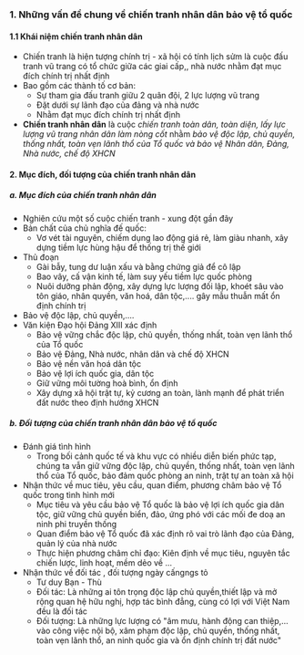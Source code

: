 ### 1. Những vấn đề chung về chiến tranh nhân dân bảo vệ tổ quốc
#### 1.1 Khái niệm chiến tranh nhân dân
- Chiến tranh là hiện tượng chính trị - xã hội có tính lịch sửm là cuộc đấu tranh vũ trang có tổ chức giữa các giai cấp,, nhà nước nhằm đạt mục đích chính trị nhất định
- Bao gồm các thành tố cơ bản:
	- Sự tham gia đấu tranh giữu 2 quân đội, 2 lực lượng vũ trang
	- Đặt dưới sự lãnh đạo của đảng và nhà nước
	- Nhằm đạt mục đích chính trị nhất định
- **Chiến tranh nhân dân** là cuộc *chiến tranh toàn dân, toàn diện, lấy lực lượng vũ trang nhân dân làm nòng cốt* nhằm *bảo vệ độc lập, chủ quyền, thống nhất, toàn vẹn lãnh thổ của Tổ quốc và bảo vệ Nhân dân, Đảng, Nhà nước, chế độ XHCN*
#### 2. Mục đích, đối tượng của chiến tranh nhân dân
##### a. Mục đích của chiến tranh nhân dân
- Nghiên cứu một số cuộc chiến tranh - xung đột gần đây
- Bản chất của chủ nghĩa đế quốc:
	- Vơ vét tài nguyên, chiếm dụng lao động giá rẻ, làm giàu nhanh, xây dựng tiềm lực hùng hậu để thống trị thế giới
- Thủ đoạn
	- Gài bẫy, tung dư luận xấu và bằng chứng giả để cô lập
	- Bao vây, cấ vận kinh tế, làm suy yếu tiềm lực quốc phòng
	- Nuôi dưỡng phản động, xây dựng lực lượng đối lập, khoét sâu vào tôn giáo, nhân quyền, văn hoá, dân tộc,.... gây mẫu thuẫn mất ổn định chính trị
- Bảo vệ độc lập, chủ quyền,....
- Văn kiện Đạo hội Đảng XIII xác định
	- Bảo vệ vững chắc độc lập, chủ quyền, thống nhất, toàn vẹn lãnh thổ của Tổ quốc
	- Bảo vệ Đảng, Nhà nước, nhân dân và chế độ XHCN
	- Bảo vệ nền văn hoá dân tộc
	- Bảo vệ lợi ích quốc gia, dân tộc
	- Giữ vững môi tường hoà bình, ổn định
	- Xây dựng xã hội trật tự, kỷ cương an toàn, lành mạnh để phát triển đất nước theo định hướng XHCN
##### b. Đối tượng của chiến tranh nhân dân bảo vệ tổ quốc
- Đánh giá tình hình
	- Trong bối cảnh quốc tế và khu vực có nhiều diễn biến phức tạp, chúng ta vẫn giữ vững độc lập, chủ quyền, thống nhất, toàn vẹn lãnh thổ của Tổ quốc, bảo đảm quốc phòng an ninh, trật tự an toàn xã hội
- Nhận thức về muc tiêu, yêu cầu, quan điểm, phương châm bảo vệ Tổ quốc trong tình hình mới
	- Mục tiêu và yêu cầu bảo vệ Tổ quốc là bảo vệ lợi ích quốc gia dân tộc, giữ vững chủ quyền biển, đảo, ứng phó với các mối đe doạ an ninh phi truyền thống
	- Quan điểm bảo vệ Tổ quốc đã xác định rõ vai trò lãnh đạo của Đảng, quản lý của nhà nước
	- Thực hiện phương châm chỉ đạo: Kiên định về mục tiêu, nguyên tắc chiến lược, linh hoạt, mềm dẻo về ...
- Nhận thức về đối tác , đối tượng ngày cấngngs tỏ
	- Tư duy Bạn - Thù
	- Đối tác: Là những ai tôn trọng độc lập chủ quyền,thiết lập và mở rộng quan hệ hữu nghị, hợp tác bình đẳng, cùng có lợi với Việt Nam đều là đối tác
	- Đối tượng: Là những lực lượng có "âm mưu, hành động can thiệp,... vào công việc nội bộ, xâm phạm độc lập, chủ quyền, thống nhất, toàn vẹn lãnh thổ, an ninh quốc gia và ổn định chính trị đất nước"